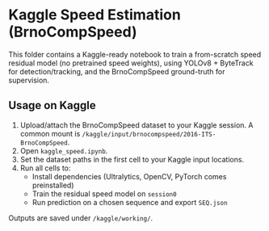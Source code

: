 # Kaggle Speed Estimation (BrnoCompSpeed)

This folder contains a Kaggle-ready notebook to train a from-scratch speed residual model (no pretrained speed weights), using YOLOv8 + ByteTrack for detection/tracking, and the BrnoCompSpeed ground-truth for supervision.

## Usage on Kaggle
1) Upload/attach the BrnoCompSpeed dataset to your Kaggle session. A common mount is `/kaggle/input/brnocompspeed/2016-ITS-BrnoCompSpeed`.
2) Open `kaggle_speed.ipynb`.
3) Set the dataset paths in the first cell to your Kaggle input locations.
4) Run all cells to:
   - Install dependencies (Ultralytics, OpenCV, PyTorch comes preinstalled)
   - Train the residual speed model on `session0`
   - Run prediction on a chosen sequence and export `SEQ.json`

Outputs are saved under `/kaggle/working/`.